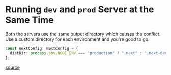 # Running `dev` and `prod` Server at the Same Time

Both the servers use the same output directory which causes the conflict. Use a custom directory for each environment and you're good to go.

```ts
const nextConfig: NextConfig = {
  distDir: process.env.NODE_ENV === "production" ? ".next" : ".next-dev",
};
```

[source](https://x.com/aidenybai/status/1908210960264823150)
